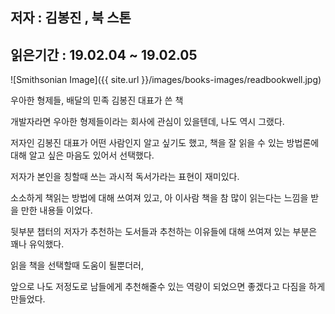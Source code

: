 ## 저자 : 김봉진 , 북 스톤

## 읽은기간 : 19.02.04 ~ 19.02.05

![Smithsonian Image]({{ site.url }}/images/books-images/readbookwell.jpg)

우아한 형제들, 배달의 민족 김봉진 대표가 쓴 책

개발자라면 우아한 형제들이라는 회사에 관심이 있을텐데, 나도 역시 그랬다.

저자인 김봉진 대표가 어떤 사람인지 알고 싶기도 했고, 책을 잘 읽을 수 있는 방법론에 대해 알고 싶은 마음도 있어서 선택했다.

저자가 본인을 칭할때 쓰는 과시적 독서가라는 표현이 재미있다.

소소하게 책읽는 방법에 대해 쓰여져 있고, 아 이사람 책을 참 많이 읽는다는 느낌을 받을 만한 내용들 이었다.

뒷부분 챕터의 저자가 추천하는 도서들과 추천하는 이유들에 대해 쓰여져 있는 부분은 꽤나 유익했다.

읽을 책을 선택할때 도움이 될뿐더러,

앞으로 나도 저정도로 남들에게 추천해줄수 있는 역량이 되었으면 좋겠다고 다짐을 하게 만들었다.

